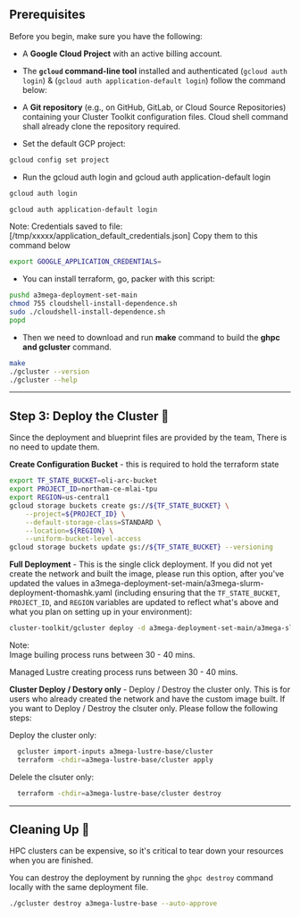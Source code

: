 ## **Prerequisites**

Before you begin, make sure you have the following:


* A **Google Cloud Project** with an active billing account.
* The **<code>gcloud</code> command-line tool** installed and authenticated (`gcloud auth login`) & (`gcloud auth application-default login`) follow the command below: 
* A **Git repository** (e.g., on GitHub, GitLab, or Cloud Source Repositories) containing your Cluster Toolkit configuration files. Cloud shell command shall already clone the repository required.

* Set the default GCP project:
```bash
gcloud config set project 
```

* Run the gcloud auth login and gcloud auth application-default login 
```bash
gcloud auth login
```
```bash
gcloud auth application-default login
```
Note:
Credentials saved to file: [/tmp/xxxxx/application_default_credentials.json]
Copy them to this command below

```bash
export GOOGLE_APPLICATION_CREDENTIALS=
```

* You can install terraform, go, packer with this script:
```bash
pushd a3mega-deployment-set-main
chmod 755 cloudshell-install-dependence.sh 
sudo ./cloudshell-install-dependence.sh 
popd
```
* Then we need to download and run **make** command to build the **ghpc and gcluster** command.

```bash
make
./gcluster --version
./gcluster --help
```
---
## **Step 3: Deploy the Cluster 🎉**

Since the deployment and blueprint files are provided by the team, There is no need to update them. 

**Create Configuration Bucket** - this is required to hold the terraform state
```bash
export TF_STATE_BUCKET=oli-arc-bucket
export PROJECT_ID=northam-ce-mlai-tpu
export REGION=us-central1
gcloud storage buckets create gs://${TF_STATE_BUCKET} \
    --project=${PROJECT_ID} \
    --default-storage-class=STANDARD \
    --location=${REGION} \
    --uniform-bucket-level-access
gcloud storage buckets update gs://${TF_STATE_BUCKET} --versioning

```

**Full Deployment** - This is the single click deployment. If you did not yet create the network and built the image, please run this option, after you've updated the values in a3mega-deployment-set-main/a3mega-slurm-deployment-thomashk.yaml (including ensuring that the `TF_STATE_BUCKET`, `PROJECT_ID`, and `REGION` variables are updated to reflect what's above and what you plan on setting up in your environment):

```bash
cluster-toolkit/gcluster deploy -d a3mega-deployment-set-main/a3mega-slurm-deployment-thomashk.yaml a3mega-deployment-set-main/a3mega-lustre-slurm-blueprint.yaml --auto-approve
```

Note:  
Image builing process runs between 30 - 40 mins.

Managed Lustre creating process runs between 30 - 40 mins.


**Cluster Deploy / Destory only**  - Deploy / Destroy the cluster only. This is for users who already created the network and have the custom image built. 
If you want to Deploy / Destroy the clsuter only. Please follow the following steps: 

Deploy the cluster only: 

```bash
  gcluster import-inputs a3mega-lustre-base/cluster
  terraform -chdir=a3mega-lustre-base/cluster apply
```

Delele the clsuter only:

```bash
  terraform -chdir=a3mega-lustre-base/cluster destroy
```

---

## **Cleaning Up 🧹**

HPC clusters can be expensive, so it's critical to tear down your resources when you are finished.

You can destroy the deployment by running the `ghpc destroy` command locally with the same deployment file.

```bash
./gcluster destroy a3mega-lustre-base --auto-approve
```
